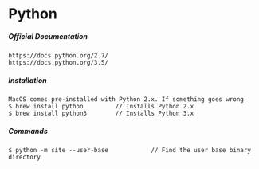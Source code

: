 # Python

##### Official Documentation

```
https://docs.python.org/2.7/
https://docs.python.org/3.5/
```

##### Installation

```
MacOS comes pre-installed with Python 2.x. If something goes wrong
$ brew install python         // Installs Python 2.x
$ brew install python3        // Installs Python 3.x
```

##### Commands

```
$ python -m site --user-base            // Find the user base binary directory
```

#####
